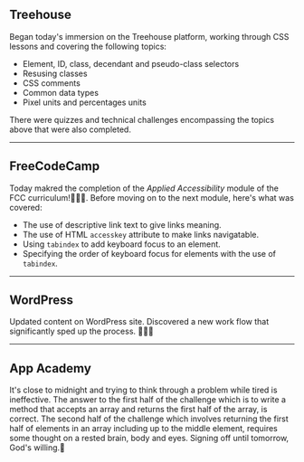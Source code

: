 ## Treehouse
Began today's immersion on the Treehouse platform, working through CSS lessons and covering the following topics:
* Element, ID, class, decendant and pseudo-class selectors
* Resusing classes
* CSS comments
* Common data types
* Pixel units and percentages units

There were quizzes and technical challenges encompassing the topics above that were also completed.
<hr>

## FreeCodeCamp
Today makred the completion of the _Applied Accessibility_ module of the FCC curriculum!:pray::raised_hands::muscle:. Before moving on to the next module, here's what was covered:
* The use of descriptive link text to give links meaning.
* The use of HTML `accesskey` attribute to make links navigatable.
* Using `tabindex` to add keyboard focus to an element.
* Specifying the order of keyboard focus for elements with the use of `tabindex`.
<hr>

## WordPress
Updated content on WordPress site. Discovered a new work flow that significantly sped up the process. :pray::raised_hands::blush:  
<hr>

## App Academy
It's close to midnight and trying to think through a problem while tired is ineffective. The answer to the first half of the challenge which is to write a method that accepts an array and returns the first half of the array, is correct.  The second half of the challenge which involves returning the first half of elements in an array including up to the middle element, requires some thought on a rested brain, body and eyes. 
Signing off until tomorrow, God's willing.:pray: